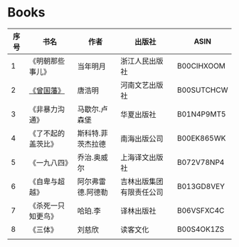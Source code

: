 # Books

| 序号 | 书名                       | 作者              | 出版社                   | ASIN       |
|------|----------------------------|-------------------|--------------------------|------------|
| 1    | 《明朝那些事儿》           | 当年明月          | 浙江人民出版社           | B00CIHXOOM |
| 2    | [《曾国藩》 ](《曾国藩》 ) | 唐浩明            | 河南文艺出版社           | B00SUTCHCW |
| 3    | 《非暴力沟通》             | 马歇尔.卢森堡     | 华夏出版社               | B01N4P9MT5 |
| 4    | 《了不起的盖茨比》         | 斯科特.菲茨杰拉德 | 南海出版公司             | B00EK865WK |
| 5    | 《一九八四》               | 乔治.奥威尔       | 上海译文出版社           | B072V78NP4 |
| 6    | 《自卑与超越》             | 阿尔弗雷德.阿德勒 | 吉林出版集团有限责任公司 | B013GD8VEY |
| 7    | 《杀死一只知更鸟》         | 哈珀.李           | 译林出版社               | B06VSFXC4C |
| 8    | 《三体》                   | 刘慈欣            | 读客文化                 | B00S4OK1ZS |
|      |                            |                   |                          |            |
